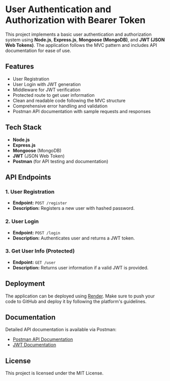 # User Authentication and Authorization with Bearer Token

This project implements a basic user authentication and authorization system using **Node.js**, **Express.js**, **Mongoose (MongoDB)**, and **JWT (JSON Web Tokens)**. The application follows the MVC pattern and includes API documentation for ease of use.

## Features

- User Registration
- User Login with JWT generation
- Middleware for JWT verification
- Protected route to get user information
- Clean and readable code following the MVC structure
- Comprehensive error handling and validation
- Postman API documentation with sample requests and responses

## Tech Stack

- **Node.js**
- **Express.js**
- **Mongoose** (MongoDB)
- **JWT** (JSON Web Token)
- **Postman** (for API testing and documentation)

## API Endpoints

### 1. User Registration
- **Endpoint:** `POST /register`
- **Description:** Registers a new user with hashed password.

### 2. User Login
- **Endpoint:** `POST /login`
- **Description:** Authenticates user and returns a JWT token.

### 3. Get User Info (Protected)
- **Endpoint:** `GET /user`
- **Description:** Returns user information if a valid JWT is provided.

## Deployment

The application can be deployed using [Render](https://render.com/). Make sure to push your code to GitHub and deploy it by following the platform's guidelines.

## Documentation

Detailed API documentation is available via Postman:
- [Postman API Documentation](https://www.postman.com/)
- [JWT Documentation](https://jwt.io/)

## License

This project is licensed under the MIT License.
